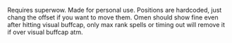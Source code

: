 Requires superwow.
Made for personal use. Positions are hardcoded, just chang the offset if you want to move them. 
Omen should show fine even after hitting visual buffcap, only max rank spells or timing out will remove it if over visual buffcap atm.